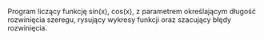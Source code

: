 
Program liczący funkcję sin(x), cos(x), z parametrem określającym długość
rozwinięcia szeregu, rysujący wykresy funkcji oraz szacujący błędy rozwinięcia.
